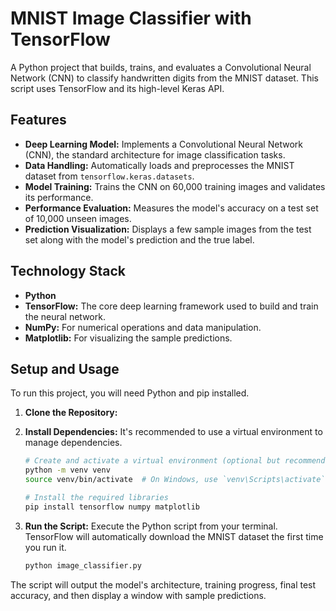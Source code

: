 # MNIST Image Classifier with TensorFlow

A Python project that builds, trains, and evaluates a Convolutional Neural Network (CNN) to classify handwritten digits from the MNIST dataset. This script uses TensorFlow and its high-level Keras API.

## Features

-   **Deep Learning Model:** Implements a Convolutional Neural Network (CNN), the standard architecture for image classification tasks.
-   **Data Handling:** Automatically loads and preprocesses the MNIST dataset from `tensorflow.keras.datasets`.
-   **Model Training:** Trains the CNN on 60,000 training images and validates its performance.
-   **Performance Evaluation:** Measures the model's accuracy on a test set of 10,000 unseen images.
-   **Prediction Visualization:** Displays a few sample images from the test set along with the model's prediction and the true label.

## Technology Stack

-   **Python**
-   **TensorFlow:** The core deep learning framework used to build and train the neural network.
-   **NumPy:** For numerical operations and data manipulation.
-   **Matplotlib:** For visualizing the sample predictions.

## Setup and Usage

To run this project, you will need Python and pip installed.

1.  **Clone the Repository:**
    

2.  **Install Dependencies:**
    It's recommended to use a virtual environment to manage dependencies.
    ```bash
    # Create and activate a virtual environment (optional but recommended)
    python -m venv venv
    source venv/bin/activate  # On Windows, use `venv\Scripts\activate`

    # Install the required libraries
    pip install tensorflow numpy matplotlib
    ```

3.  **Run the Script:**
    Execute the Python script from your terminal. TensorFlow will automatically download the MNIST dataset the first time you run it.
    ```bash
    python image_classifier.py
    ```

The script will output the model's architecture, training progress, final test accuracy, and then display a window with sample predictions.
